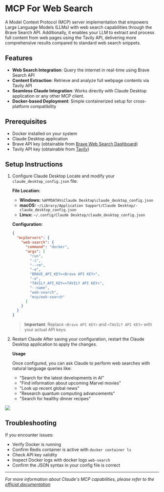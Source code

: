 # MCP For Web Search

A Model Context Protocol (MCP) server implementation that empowers Large Language Models (LLMs) with web search capabilities through the Brave Search API. Additionally, it enables your LLM to extract and process full content from web pages using the Tavily API, delivering more comprehensive results compared to standard web search snippets.

## Features

- **Web Search Integration**: Query the internet in real-time using Brave Search API
- **Content Extraction**: Retrieve and analyze full webpage contents via Tavily API
- **Seamless Claude Integration**: Works directly with Claude Desktop application or any other MCP client.
- **Docker-based Deployment**: Simple containerized setup for cross-platform compatibility

## Prerequisites

- Docker installed on your system
- Claude Desktop application
- Brave API key (obtainable from [Brave Web Search Dashboard](https://api-dashboard.search.brave.com/app/documentation/web-search/get-started))
- Tavily API key (obtainable from [Tavily](https://docs.tavily.com/documentation/quickstart))

## Setup Instructions

1. Configure Claude Desktop
   Locate and modify your `claude_desktop_config.json` file:

   **File Location:**

   - **Windows:** `%APPDATA%\Claude Desktop\claude_desktop_config.json`
   - **macOS:** `~/Library/Application Support/Claude Desktop/-claude_desktop_config.json`
   - **Linux:** `~/.config/Claude Desktop/claude_desktop_config.json`

   **Configuration:**

   ```json
   {
     "mcpServers": {
       "web-search": {
         "command": "docker",
         "args": [
           "run",
           "-i",
           "--rm",
           "-e",
           "BRAVE_API_KEY=<Brave API KEY>",
           "-e",
           "TAVILY_API_KEY=<TAVILY API KEY>",
           "--name",
           "web-search",
           "mcp/web-search"
         ]
       }
     }
   }
   ```

   > **Important**: Replace `<Brave API KEY>` and `<TAVILY API KEY>` with your actual API keys.

2. Restart Claude
   After saving your configuration, restart the Claude Desktop application to apply the changes.

   **Usage**

   Once configured, you can ask Claude to perform web searches with natural language queries like:

   - "Search for the latest developments in AI"
   - "Find information about upcoming Marvel movies"
   - "Look up recent global news"
   - "Research quantum computing advancements"
   - "Search for healthy dinner recipes"

[![](https://github.com/user-attachments/assets/5d2a15f9-cb45-42f8-9f59-a017127ddda0)](https://ja3-projects.s3.ap-south-1.amazonaws.com/web-search-mcp.mp4)

## Troubleshooting

If you encounter issues:

- Verify Docker is running
- Confirm Redis container is active with `docker container ls`
- Check API key validity
- Inspect Docker logs with docker logs `web-search`
- Confirm the JSON syntax in your config file is correct

---

_For more information about Claude's MCP capabilities, please refer to the [official documentation](https://modelcontextprotocol.io/introduction)_
